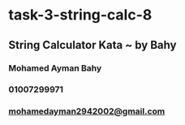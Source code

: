 # task-3-string-calc-8
## String Calculator Kata    ~ by Bahy
### Mohamed Ayman Bahy
### 01007299971
### mohamedayman2942002@gmail.com
